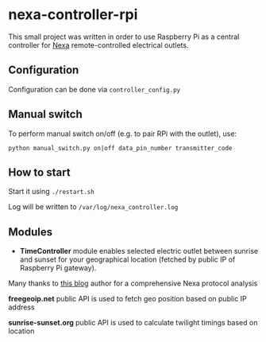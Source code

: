 # nexa-controller-rpi

This small project was written in order to use Raspberry Pi as a central controller
for [Nexa](http://www.nexa.se/PE3-komplett-set-2.htm) remote-controlled electrical outlets.

## Configuration
Configuration can be done via `controller_config.py`

## Manual switch
To perform manual switch on/off (e.g. to pair RPi with the outlet), use:

`python manual_switch.py on|off data_pin_number transmitter_code`

## How to start
Start it using `./restart.sh`

Log will be written to `/var/log/nexa_controller.log`

## Modules
* **TimeController** module enables selected electric outlet between sunrise and sunset
for your geographical location (fetched by public IP of Raspberry Pi gateway).


Many thanks to [this blog](http://tech.jolowe.se/home-automation-rf-protocols/) author
for a comprehensive Nexa protocol analysis

**freegeoip.net** public API is used to fetch geo position based on public IP address

**sunrise-sunset.org** public API is used to calculate twilight timings based on location

